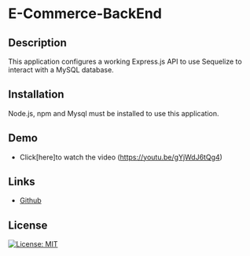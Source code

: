 # E-Commerce-BackEnd

## Description
This application configures a working Express.js API to use Sequelize to interact with a MySQL database.

## Installation
Node.js, npm and Mysql must be installed to use this application.

## Demo


* Click[here]to watch the video (https://youtu.be/gYjWdJ6tQg4)

## Links

* [Github](https://github.com/wl0194)

## License

[![License: MIT](https://img.shields.io/badge/License-MIT-yellow.svg)](https://opensource.org/licenses/MIT)